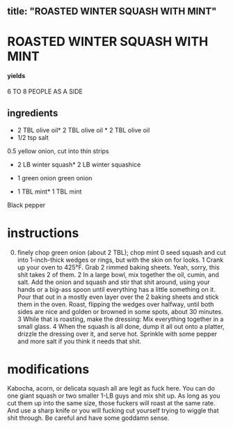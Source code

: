 

	
title: "ROASTED WINTER SQUASH WITH MINT"
---
# ROASTED WINTER SQUASH WITH MINT
#### yields
6 TO 8 PEOPLE AS A SIDE
## ingredients
* 2 TBL olive oil* 2 TBL olive oil * 2 TBL olive oil
* 1/2 tsp salt

0.5 yellow onion, cut into thin strips
* 2 LB winter squash* 2 LB winter squashice

* 1 green onion green onion
* 1 TBL mint* 1 TBL mint

Black pepper

# instructions
0. finely chop green onion (about 2 TBL); chop mint
0 seed squash and cut into 1-inch-thick wedges or rings, but with the skin on for looks.
1 Crank up your oven to 425°F. Grab 2 rimmed baking sheets. Yeah, sorry, this shit takes 2 of them.
2 In a large bowl, mix together the oil, cumin, and salt. Add the onion and squash and stir that shit around, using your hands or a big-ass spoon until everything has a little something on it. Pour that out in a mostly even layer over the 2 baking sheets and stick them in the oven. Roast, flipping the wedges over halfway, until both sides are nice and golden or browned in some spots, about 30 minutes.
3 While that is roasting, make the dressing: Mix everything together in a small glass.
4 When the squash is all done, dump it all out onto a platter, drizzle the dressing over it, and serve hot. Sprinkle with some pepper and more salt if you think it needs that shit.

# modifications

Kabocha, acorn, or delicata squash all are legit as fuck here. You can do one giant squash or two smaller 1-LB guys and mix shit up. As long as you cut them up into the same size, those fuckers will roast at the same rate. And use a sharp knife or you will fucking cut yourself trying to wiggle that shit through. Be careful and have some goddamn sense.
	

